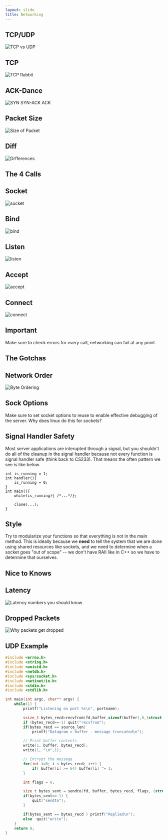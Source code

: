 ```yaml
---
layout: slide
title: Networking
---
```


## TCP/UDP

![TCP vs UDP](http://ithare.com/wp-content/uploads/BB_part41_v1a.png)

## TCP

![TCP Rabbit](http://ithare.com/wp-content/uploads/BB_part43_v3.png)

## ACK-Dance

![SYN SYN-ACK ACK](https://upload.wikimedia.org/wikipedia/commons/8/8c/Tcp_normal.png)

## Packet Size

![Size of Packet](http://tr1.cbsistatic.com/hub/i/2015/06/03/596ecee7-0987-11e5-940f-14feb5cc3d2a/r00220010702mul01_02.gif)


## Diff

![Drfferences](https://www.bestvpnserver.com/wp-content/uploads/2013/09/UDP_vs_TCP.jpg)

<horizontal />

## The 4 Calls

## Socket

![socket](https://openclipart.org/image/2400px/svg_to_png/212249/rodentia-icons_preferences-system-network.png)

## Bind

![bind](http://995642590.r.lightningbase-cdn.com/wp-content/uploads/2015/12/2015-12-15-Double-Bind-425x282px.jpg)

## Listen

![listen](http://calvaryfullerton.org/RichBlog/wp-content/uploads/2015/04/Listen.jpg)

## Accept

![accept](http://pad2.whstatic.com/images/thumb/4/42/Accept-a-Diploma-Step-4-Version-2.jpg/aid346607-728px-Accept-a-Diploma-Step-4-Version-2.jpg)

## Connect

![connect](http://www.linkedintraining.net/wp-content/uploads/connecting-people.jpg)

## Important

Make sure to check errors for *every* call, networking can fail at any point.

<horizontal />

## The Gotchas

## Network Order

![Byte Ordering](http://orca.st.usm.edu/~seyfarth/network_pgm/byte_ordering.png)

## Sock Options

Make sure to set socket options to reuse to enable effective debugging of the server. Why does linux do this for sockets?

## Signal Handler Safety

Most server applications are interupted through a signal, but you shouldn't do all of the cleanup in the signal handler because not every function is signal handler safe (think back to CS233). That means the often pattern we see is like below.

<vertical />

```
int is_running = 1;
int handler(){
	is_running = 0;
}
int main(){
	while(is_running){ /*...*/};

	close(...);
}
```

## Style

Try to modularize your functions so that everything is not in the main method. This is ideally because we **need** to tell the system that we are done using shared resources like sockets, and we need to determine when a socket goes "out of scope" -- we don't have RAII like in C++ so we have to determine that ourselves.

<horizontal />

## Nice to Knows

## Latency

![Latency numbers you should know](http://i.imgur.com/k0t1e.png)

## Dropped Packets

![Why packets get dropped](https://www.isa.org/uploadedImages/Content/Standards_and_Publications/ISA_Publications/InTech_Magazine/2014/Sep-Oct/SO-2014-System-Int-figure1.jpg)

## UDP Example

```C
#include <errno.h>
#include <string.h>
#include <unistd.h>
#include <netdb.h>
#include <sys/socket.h>
#include <netinet/in.h>
#include <stdio.h>
#include <stdlib.h>

int main(int argc, char** argv) {
    while(1) {
        printf("Listening on port %s\n", portname);

        ssize_t bytes_recd=recvfrom(fd,buffer,sizeof(buffer),0,(struct sockaddr*)&source,&source_len);
        if (bytes_recd==-1) quit("recvfrom");
        if(bytes_recd == source_len)
            printf("Datagram > buffer - message truncated\n");

        // Print buffer contents
        write(1, buffer, bytes_recd);
        write(1, "\n",1);

        // Encrypt the message
        for(int i=0; i < bytes_recd; i++) {
            if( buffer[i] >= 64) buffer[i] ^= 1;
        }

        int flags = 0;

        size_t bytes_sent = sendto(fd, buffer, bytes_recd, flags, (struct sockaddr*) &source, source_len);
        if(bytes_sent==-1) {
            quit("sendto");
        }

        if(bytes_sent == bytes_recd ) printf("Replied\n");
        else  quit("write");
    }
    return 0;
}
```

